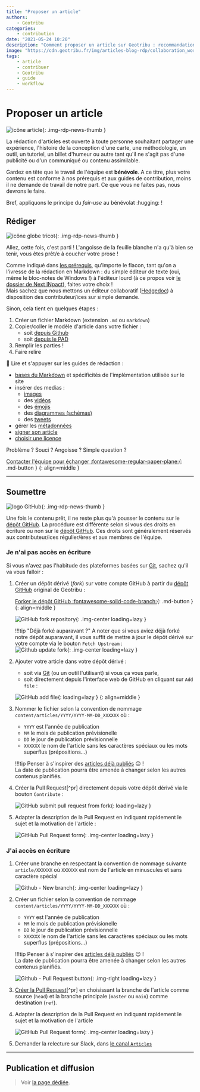 ```yaml
---
title: "Proposer un article"
authors:
    - Geotribu
categories:
    - contribution
date: "2021-05-24 10:20"
description: "Comment proposer un article sur Geotribu : recommandations, outils et workflow."
image: "https://cdn.geotribu.fr/img/articles-blog-rdp/collaboration_world.png"
tags:
    - article
    - contribuer
    - Geotribu
    - guide
    - workflow
---
```


# Proposer un article

![icône article](https://cdn.geotribu.fr/img/logos-icones/divers/article.webp "icône article"){: .img-rdp-news-thumb }

La rédaction d'articles est ouverte à toute personne souhaitant partager une expérience, l'histoire de la conception d'une carte, une méthodologie, un outil, un tutoriel, un billet d'humeur ou autre tant qu'il ne s'agit pas d'une publicité ou d'un communiqué ou contenu assimilable.

Gardez en tête que le travail de l'équipe est **bénévole**. A ce titre, plus votre contenu est conforme à nos prérequis et aux guides de contribution, moins il ne demande de travail de notre part. Ce que vous ne faites pas, nous devrons le faire.

Bref, appliquons le principe du *fair-use* au bénévolat :hugging: !

## Rédiger

![icône globe tricot](https://cdn.geotribu.fr/img/internal/icons-rdp-news/matiere.png "icône globe tricot"){: .img-rdp-news-thumb }

Allez, cette fois, c'est parti ! L'angoisse de la feuille blanche n'a qu'à bien se tenir, vous êtes prêt/e à coucher votre prose !

Comme indiqué dans [les prérequis](../requirements.md), qu'importe le flacon, tant qu'on a l'ivresse de la rédaction  en Markdown : du simple éditeur de texte (oui, même le bloc-notes de Windows !) à l'éditeur lourd (à ce propos voir [le dossier de Next INpact](https://www.nextinpact.com/article/44240/zettlr-prise-en-main-dun-editeur-texte-aux-nombreuses-qualites)), faites votre choix !  
Mais sachez que nous mettons un éditeur collaboratif ([Hedgedoc](https://hedgedoc.org/)) à disposition des contributeur/ices sur simple demande.

<!-- [Utiliser le PAD :fontawesome-solid-feather-pointed:](http://pad.geotribu.fr/){: .md-button }
{: align=middle } -->

Sinon, cela tient en quelques étapes :

1. Créer un fichier Markdown (extension `.md` ou `markdown`)
2. Copier/coller le modèle d'article dans votre fichier :
    - soit [depuis Github](https://github.com/geotribu/website/blob/master/content/articles/templates/template_article.md?plain=1)
    - soit [depuis le PAD](https://geotripad.herokuapp.com/g70BvjD0TAuGHHb6jTzgPQ?edit)
3. Remplir les parties !
4. Faire relire

:guide_dog: Lire et s'appuyer sur les guides de rédaction :

- [bases du Markdown](../guides/markdown_basics.md) et spécificités de l'implémentation utilisée sur le site
- insérer des medias :
    - [images](../guides/image.md)
    - des [vidéos](../guides/video.md)
    - des [émojis](../guides/emoji.md)
    - des [diagrammes (schémas)](../guides/diagrams.md)
    - des [tweets](../guides/twitter.md)
- gérer les [métadonnées](../guides/metadata_yaml_frontmatter.md)
- [signer son article](../guides/authoring.md)
- [choisir une licence](../guides/licensing.md)

Problème ? Souci ? Angoisse ? Simple question ?

[Contacter l'équipe pour échanger :fontawesome-regular-paper-plane:](mailto:geotribu+article@gmail.com){: .md-button }
{: align=middle }

----

## Soumettre

![logo GitHub](https://cdn.geotribu.fr/img/logos-icones/entreprises_association/github_octocat.png "logo GitHub"){: .img-rdp-news-thumb }

Une fois le contenu prêt, il ne reste plus qu'à pousser le contenu sur le [dépôt GitHub]. La procédure est différente selon si vous des droits en écriture ou non sur le [dépôt GitHub]. Ces droits sont généralement réservés aux contributeur/ices régulier/ères et aux membres de l'équipe.

### Je n'ai pas accès en écriture

Si vous n'avez pas l'habitude des plateformes basées sur [Git], sachez qu'il va vous falloir :

1. Créer un dépôt dérivé (*fork*) sur votre compte GitHub à partir du [dépôt GitHub] original de Geotribu :

    [Forker le dépôt GitHub :fontawesome-solid-code-branch:](https://github.com/geotribu/website/fork/){: .md-button }
    {: align=middle }

    ![GitHub fork repository](https://cdn.geotribu.fr/img/internal/contribution/github_fork_geotribu.png "GitHub - Créer un fork de Geotribu"){: .img-center loading=lazy }

    !!!tip "Déjà forké auparavant ?"
        A noter que si vous aviez déjà forké notre dépôt auparavant, il vous suffit de mettre à jour le dépôt dérivé sur votre compte via le bouton `Fetch Upstream` :  
        ![Github update fork](https://cdn.geotribu.fr/img/internal/contribution/github_fork_geotribu_update.png "Mettre à jour le fork (appelé upstream)"){: .img-center loading=lazy }

2. Ajouter votre article dans votre dépôt dérivé :
    - soit via [Git] (ou un outil l'utilisant) si vous ça vous parle,
    - soit directement depuis l'interface web de GitHub en cliquant sur `Add file` :

    ![GitHub add file](https://cdn.geotribu.fr/img/internal/contribution/github_add_file.png "GitHub - Ajouter un fichier"){: loading=lazy }
    {: align=middle }

3. Nommer le fichier selon la convention de nommage `content/articles/YYYY/YYYY-MM-DD_XXXXXX` où :
    - `YYYY` est l'année de publication
    - `MM` le mois de publication prévisionelle
    - `DD` le jour de publication prévisionnelle
    - `XXXXXX` le nom de l'article sans les caractères spéciaux ou les mots superflus (prépositions...)

    !!!tip
        Penser à s'inspirer des [articles déjà publiés](https://github.com/geotribu/website/tree/master/content/articles/2021) :wink: !  
        La date de publication pourra être amenée à changer selon les autres contenus planifiés.

4. Créer la Pull Request[^pr] directement depuis votre dépôt dérivé via le bouton `Contribute` :

    ![GitHub submit pull request from fork](https://cdn.geotribu.fr/img/internal/contribution/github_submit_from_fork.png "GitHub - Créer une Pull Request depuis un fork"){: loading=lazy }

5. Adapter la description de la Pull Request en indiquant rapidement le sujet et la motivation de l'article :

    ![GitHub Pull Request form](https://cdn.geotribu.fr/img/internal/contribution/github_pull-request_form_article.png "GitHub - Formulaire de Pull Request"){: .img-center loading=lazy }

### J'ai accès en écriture

1. Créer une branche en respectant la convention de nommage suivante `article/XXXXXX` où `XXXXXX` est nom de l'article en minuscules et sans caractère spécial

    ![Github - New branch](https://cdn.geotribu.fr/img/internal/contribution/github_branch_new.png "GitHub - Création d'une branche"){: .img-center loading=lazy }

2. Créer un fichier selon la convention de nommage `content/articles/YYYY/YYYY-MM-DD_XXXXXX` où :
    - `YYYY` est l'année de publication
    - `MM` le mois de publication prévisionelle
    - `DD` le jour de publication prévisionnelle
    - `XXXXXX` le nom de l'article sans les caractères spéciaux ou les mots superflus (prépositions...)

    !!!tip
        Penser à s'inspirer des [articles déjà publiés](https://github.com/geotribu/website/tree/master/content/articles/2021) :wink: !  
        La date de publication pourra être amenée à changer selon les autres contenus planifiés.

    ![Github - Pull Request button](https://cdn.geotribu.fr/img/internal/contribution/github_pull-request_button.png "GitHub - Créer une Pull Request"){: .img-right loading=lazy }

3. [Créer la Pull Request](https://github.com/geotribu/website/compare)[^pr] en choisissant la branche de l'article comme source (`head`) et la branche principale (`master` ou `main`) comme destination (`ref`).

4. Adapter la description de la Pull Request en indiquant rapidement le sujet et la motivation de l'article

    ![GitHub Pull Request form](https://cdn.geotribu.fr/img/internal/contribution/github_pull-request_form_article.png "GitHub - Formulaire de Pull Request"){: .img-center loading=lazy }

5. Demander la relecture sur Slack, dans [le canal `Articles`](https://geotribu.slack.com/archives/C0165UARRBQ)

----

## Publication et diffusion

> Voir [la page dédiée](./publish.md).

<!-- Hyperlinks reference -->
[dépôt GitHub]: https://github.com/geotribu/website
[Git]: https://fr.wikipedia.org/wiki/Git

